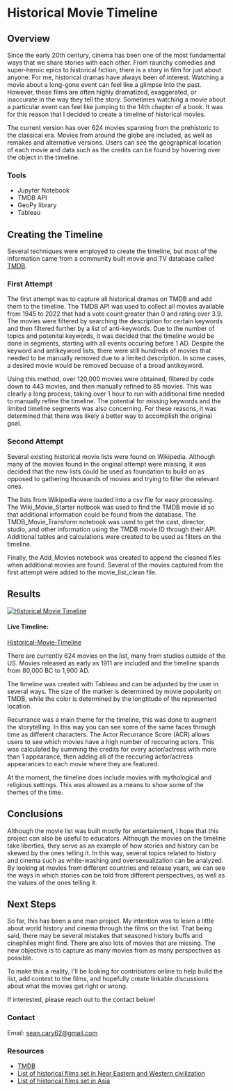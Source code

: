 # Historical Movie Timeline

## Overview
Since the early 20th century, cinema has been one of the most fundamental ways that we share stories with each other. From raunchy comedies and super-heroic epics to historical fiction, there is a story in film for just about anyone. For me, historical dramas have always been of interest. Watching a movie about a long-gone event can feel like a glimpse into the past. However, these films are often highly dramatized, exaggerated, or inaccurate in the way they tell the story. Sometimes watching a movie about a particular event can feel like jumping to the 14th chapter of a book. It was for this reason that I decided to create a timeline of historical movies. 

The current version has over 624 movies spanning from the prehistoric to the classical era. Movies from around the globe are included, as well as remakes and alternative versions. Users can see the geographical location of each movie and data such as the credits can be found by hovering over the object in the timeline.

### Tools
- Jupyter Notebook
- TMDB API
- GeoPy library
- Tableau

## Creating the Timeline

Several techniques were employed to create the timeline, but most of the information came from a community built movie and TV database called [TMDB](https://www.themoviedb.org/?language=en-US). 

### First Attempt
The first attempt was to capture all historical dramas on TMDB and add them to the timeline. The TMDB API was used to collect all movies available from 1945 to 2022 that had a vote count greater than 0 and rating over 3.9. The movies were filtered by searching the description for certain keywords and then filtered further by a list of anti-keywords. Due to the number of topics and potenital keywords, it was decided that the timeline would be done in segments, starting with all events occuring before 1 AD. Despite the keyword and antikeyword lists, there were still hundreds of movies that needed to be manually removed due to a limited description. In some cases, a desired movie would be removed becuase of a broad antikeyword. 

Using this method, over 120,000 movies were obtained,  filtered by code down to 443 movies, and then manually refined to 85 movies. This was clearly a long process, taking over 1 hour to run with additional time needed to manually refine the timeline. The potential for missing keywords and the limited timeline segments was also concerning. For these reasons, it was determined that there was likely a better way to accomplish the original goal.

### Second Attempt

Several existing historical movie lists were found on Wikipedia. Although many of the movies found in the original attempt were missing, it was decided that the new lists could be used as foundation to build on as opposed to gathering thousands of movies and trying to filter the relevant ones.

The lists from Wikipedia were loaded into a csv file for easy processing. The Wiki_Movie_Starter notbook was used to find the TMDB movie id so that additional information could be found from the database. The TMDB_Movie_Transform notebook was used to get the cast, director, studio, and other information using the TMDB movie ID through their API. Additional tables and calculations were created to be used as filters on the timeline.

Finally, the Add_Movies notebook was created to append the cleaned files when additional movies are found. Several of the movies captured from the first attempt were added to the movie_list_clean file.

## Results

<div class='tableauPlaceholder' id='viz1650727903504' style='position: relative'><noscript><a href='#'><img alt='Historical Movie Timeline ' src='https:&#47;&#47;public.tableau.com&#47;static&#47;images&#47;Hi&#47;HistoricalMovieTimelineComplete&#47;HistoricalMovieTimeline&#47;1_rss.png' style='border: none' /></a></noscript><object class='tableauViz'  style='display:none;'><param name='host_url' value='https%3A%2F%2Fpublic.tableau.com%2F' /> <param name='embed_code_version' value='3' /> <param name='site_root' value='' /><param name='name' value='HistoricalMovieTimelineComplete&#47;HistoricalMovieTimeline' /><param name='tabs' value='no' /><param name='toolbar' value='yes' /><param name='static_image' value='https:&#47;&#47;public.tableau.com&#47;static&#47;images&#47;Hi&#47;HistoricalMovieTimelineComplete&#47;HistoricalMovieTimeline&#47;1.png' /> <param name='animate_transition' value='yes' /><param name='display_static_image' value='yes' /><param name='display_spinner' value='yes' /><param name='display_overlay' value='yes' /><param name='display_count' value='yes' /><param name='language' value='en-US' /><param name='filter' value='publish=yes' /></object></div>     

#### Live Timeline:

[Historical-Movie-Timeline](https://public.tableau.com/app/profile/sean.cary/viz/HistoricalMovieTimelineComplete/HistoricalMovieTimeline?publish=yes)


There are currently 624 movies on the list, many from studios outside of the US. Movies released as early as 1911 are included and the timeline spands from 80,000 BC to 1,900 AD. 

The timeline was created with Tableau and can be adjusted by the user in several ways. The size of the marker is determined by movie popularity on TMDB, while the color is determined by the longtitude of the represented location. 

Recurrance was a main theme for the timeline, this was done to augment the storytelling. In this way you can see some of the same faces through time as different characters. The Actor Recurrance Score (ACR) allows users to see which movies have a high number of reccuring actors. This was calculated by summing the credits for every actor/actress with more than 1 appearance, then adding all of the reccuring actor/actress appearances to each movie where they are featured.

At the moment, the timeline does include movies with mythological and religious settings. This was allowed as a means to show some of the themes of the time. 

## Conclusions

Although the movie list was built mostly for entertainment, I hope that this project can also be useful to educators. Although the movies on the timeline take liberties, they serve as an example of how stories and history can be skewed by the ones telling it. In this way, several topics related to history and cinema such as white-washing and oversexualization can be analyzed. By looking at movies from different countries and release years, we can see the ways in which stories can be told from different perspectives, as well as the values of the ones telling it.

## Next Steps

So far, this has been a one man project. My intention was to learn a little about world history and cinema through the films on the list. That being said, there may be several mistakes that seasoned history buffs and cinephiles might find. There are also lots of movies that are missing. The new objective is to capture as many movies from as many perspectives as possible.

To make this a reality, I'll be looking for contributors online to help build the list, add context to the films, and hopefully create linkable discussions about what the movies get right or wrong. 

If interested, please reach out to the contact below!

### Contact 
Email: sean.cary62@gmail.com

### Resources
- [TMDB](https://www.themoviedb.org/?language=en-US)
- [List of historical films set in Near Eastern and Western civilization
](https://en.wikipedia.org/wiki/List_of_historical_films_set_in_Near_Eastern_and_Western_civilization)
- [List of historical films set in Asia
](https://en.wikipedia.org/wiki/List_of_historical_films_set_in_Asia)